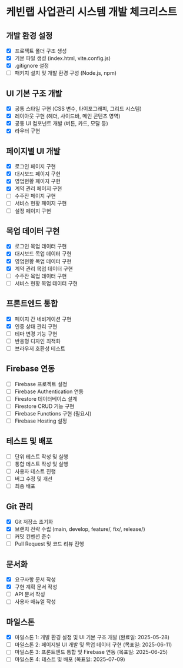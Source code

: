# 케빈랩 사업관리 시스템 개발 체크리스트

## 개발 환경 설정
- [x] 프로젝트 폴더 구조 생성
- [x] 기본 파일 생성 (index.html, vite.config.js)
- [x] .gitignore 설정
- [ ] 패키지 설치 및 개발 환경 구성 (Node.js, npm)

## UI 기본 구조 개발
- [x] 공통 스타일 구현 (CSS 변수, 타이포그래피, 그리드 시스템)
- [x] 레이아웃 구현 (헤더, 사이드바, 메인 콘텐츠 영역)
- [x] 공통 UI 컴포넌트 개발 (버튼, 카드, 모달 등)
- [x] 라우터 구현

## 페이지별 UI 개발
- [x] 로그인 페이지 구현
- [x] 대시보드 페이지 구현
- [x] 영업현황 페이지 구현
- [x] 계약 관리 페이지 구현
- [ ] 수주잔 페이지 구현
- [ ] 서비스 현황 페이지 구현
- [ ] 설정 페이지 구현

## 목업 데이터 구현
- [x] 로그인 목업 데이터 구현
- [x] 대시보드 목업 데이터 구현
- [x] 영업현황 목업 데이터 구현
- [x] 계약 관리 목업 데이터 구현
- [ ] 수주잔 목업 데이터 구현
- [ ] 서비스 현황 목업 데이터 구현

## 프론트엔드 통합
- [x] 페이지 간 네비게이션 구현
- [x] 인증 상태 관리 구현
- [ ] 테마 변경 기능 구현
- [ ] 반응형 디자인 최적화
- [ ] 브라우저 호환성 테스트

## Firebase 연동
- [ ] Firebase 프로젝트 설정
- [ ] Firebase Authentication 연동
- [ ] Firestore 데이터베이스 설계
- [ ] Firestore CRUD 기능 구현
- [ ] Firebase Functions 구현 (필요시)
- [ ] Firebase Hosting 설정

## 테스트 및 배포
- [ ] 단위 테스트 작성 및 실행
- [ ] 통합 테스트 작성 및 실행
- [ ] 사용자 테스트 진행
- [ ] 버그 수정 및 개선
- [ ] 최종 배포

## Git 관리
- [x] Git 저장소 초기화
- [x] 브랜치 전략 수립 (main, develop, feature/, fix/, release/)
- [ ] 커밋 컨벤션 준수
- [ ] Pull Request 및 코드 리뷰 진행

## 문서화
- [x] 요구사항 문서 작성
- [x] 구현 계획 문서 작성
- [ ] API 문서 작성
- [ ] 사용자 매뉴얼 작성

## 마일스톤
- [x] 마일스톤 1: 개발 환경 설정 및 UI 기본 구조 개발 (완료일: 2025-05-28)
- [ ] 마일스톤 2: 페이지별 UI 개발 및 목업 데이터 구현 (목표일: 2025-06-11)
- [ ] 마일스톤 3: 프론트엔드 통합 및 Firebase 연동 (목표일: 2025-06-25)
- [ ] 마일스톤 4: 테스트 및 배포 (목표일: 2025-07-09)
